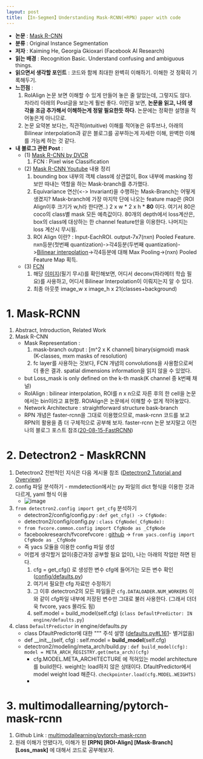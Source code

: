 ```yaml
---
layout: post
title: 【In-Segmen】Understanding Mask-RCNN(+RPN) paper with code 
---
```


- **논문** : [Mask R-CNN](https://arxiv.org/pdf/1703.06870.pdf)
- **분류** : Original Instance Segmentation
- **저자** : Kaiming He, Georgia Gkioxari (Facebook AI Research)
- **읽는 배경** : Recognition Basic. Understand confusing and ambiguous things.
- **읽으면서 생각할 포인트** : 코드와 함께 최대한 완벽히 이해하기. 이해한 것 정확히 기록해두기.
- **느낀점**  : 
  1. RoIAlign 논문 보면 이해할 수 있게 만들어 놓은 줄 알았는데, 그렇지도 않다. 차라리 아래의 Post글을 보는게 훨씬 좋다. 이런걸 보면, **논문을 읽고, 나의 생각을 조금 추가해서 이해하는게 정말 필요한듯 하다.** 논문에는 정확한 설명을 적어놓은게 아니므로. 
  2. 논문 요약본 보다는, 직관적(intuitive) 이해를 적어놓은 유투브나, 아래의 Bilinear interpolation과 같은 블로그를 공부하는게 자세한 이해, 완벽한 이해를 가능케 하는 것 같다.
- **내 블로그 관련 Post** : 
  - (1) [Mask R-CNN by DVCR](https://junha1125.github.io/blog/artificial-intelligence/2020-09-01-1mask-rcnn/) 
    1. FCN : Pixel wise Classification 
  - (2) [Mask R-CNN Youtube](https://junha1125.github.io/blog/artificial-intelligence/2020-04-13-1mask-rcnn/) 내용 정리
    1. bounding box 내부의 객체 class에 상관없이, Box 내부에 masking 정보만 따내는 역할을 하는 Mask-branch를 추가했다. 
    2. Equivariance 연산(<-> Invariant)을 수행하는 Mask-Branch는 어떻게 생겼지? Mask-branch에 가장 마지막 단에 나오는 feature map은 (ROI Align이후 크기가 w,h라 한다면..) 2 x w \* 2 x h \* **80** 이다. 여기서 80은 coco의 class별 mask 모든 예측값이다. 80개의 depth에서 loss계산은, box의 class에 대상하는 한 channel feature만을 이용한다. 나머지는 loss 계산시 무시됨. 
    3. ROI Align 이란? : Input-EachROI. output-7x7(nxn) Pooled Feature. nxn등분(첫번째 quantization)->각4등분(두번째 quantization)->[Bilinear interpolation](https://towardsdatascience.com/understanding-region-of-interest-part-2-roi-align-and-roi-warp-f795196fc193)->각4등분에 대해 Max Pooling->(nxn) Pooled Feature Map 획득.
  - (3) [FCN ](https://junha1125.github.io/blog/artificial-intelligence/2020-04-12-paper-FCN/)
    1. 해당 [이미지](https://github.com/junha1125/Imgaes_For_GitBlog/blob/master/2020-04-12/fully-conv-network-for-semeantic-segmentation_15.jpg?raw=true)(필기 무시)를 확인해보면, 어디서 deconv(파라메터 학습 필요)를 사용하고, 어디서 Bilinear Interpolation이 이뤄지는지 알 수 있다. 
    2. 최종 아웃풋 image_w x image_h x 21(classes+background)



# 1. Mask-RCNN

1. Abstract, Introduction, Related Work
2. Mask R-CNN
   - Mask Representation :
     1. mask-branch output : \[m^2 x K channel\] binary(sigmoid) mask (K-classes, mxm masks of resolution)
     2. fc layer를 사용하는 것보다, FCN 개념의 convolutions을 사용함으로써 더 좋은 결과. spatial dimensions information을 읽지 않을 수 있었다. 
   - but Loss_mask is only defined on the k-th mask(K channel 중 k번째 채널)
   - RoIAlign :  bilinear interpolation, ROI를 n x n으로 자른 후의 한 cell을 논문에서는 bin이라고 표현함. ROIAlign은 논문에서 이해할 수 없게 적어놓았다. 
   - Network Architecture :  straightforward structure bask-branch
   - RPN 개념은 faster-rcnn을 그대로 이용했으므로, mask-rcnn 코드를 보고 RPN의 활용을 좀 더 구체적으로 공부해 보자. faster-rcnn 논문 보지말고 이전 나의 블로그 포스트 참조([20-08-15-FastRCNN](https://junha1125.github.io/blog/artificial-intelligence/2020-08-15-1FastRCNN/))



# 2. Detectron2 - MaskRCNN

1. Detectron2 전반적인 지식은 다음 게시물 참조 ([Detectron2 Tutorial and Overview](https://junha1125.github.io/blog/pytorch-docker-git/2021-01-31-Detectron2/))
2. config 파일 분석하기 - mmdetection에서는 py 파일의 dict 형식을 이용한 것과 다르게, yaml 형식 이용
   - ![image](https://user-images.githubusercontent.com/46951365/106410797-09a36d80-6487-11eb-805d-ead089ce5951.png)
3. `from detectron2.config import get_cfg` 분석하기
   - detectron2/config/config.py : `def get_cfg() -> CfgNode:`
   - detectron2/config/config.py : `class CfgNode(_CfgNode):`
   - `from fvcore.common.config import CfgNode as _CfgNode` 
   - facebookresearch/fvcorefvcore : [github](https://github.com/facebookresearch/fvcore/blob/master/fvcore/common/config.py) -> `from yacs.config import CfgNode as _CfgNode`
   - 즉 yacs 모듈을 이용한 config 파일 생성
   - 어렵게 생각할거 없이(중간과정 공부할 필요 없이), 나는 아래의 작업만 하면 된다. 
     1. cfg = get_cfg() 로 생성한 변수 cfg에 들어가는 모든 변수 확인 ([config/defaults.py](https://github.com/facebookresearch/detectron2/blob/master/detectron2/config/defaults.py))
     2. 여기서 필요한 cfg 자료만 수정하기
     3. 그 이후 detectron2의 모든 파일들은 `cfg.DATALOADER.NUM_WORKERS` 이와 같이 cfg파일 내부에 저장된 변수만 그대로 불러 사용한다. (그래서 더더욱 fvcore, yacs 몰라도 됨)
     4. self.model = build_model(self.cfg) (`class DefaultPredictor: IN engine/defaults.py`)
4. class `DefaultPredictor` in engine/defaults.py
   - class DfaultPredictor에 대한 """ 주석 설명 ([defaults.py#L161](https://github.com/facebookresearch/detectron2/blob/master/detectron2/engine/defaults.py#L161)- 별거없음)
   - def \_\_init\_\_(self, cfg) : self.model = **build_model**(self.cfg)
   - detectron2/modeling/meta_arch/build.py : `def build_model(cfg): model = META_ARCH_REGISTRY.get(meta_arch)(cfg) `
     - cfg.MODEL.META_ARCHITECTURE 에 적혀있는 model architecture 를 build한다. weight는 load하지 않은 상태이다. DfaultPredictor에서 model weight load 해준다. `checkpointer.load(cfg.MODEL.WEIGHTS)`
     - 

# 3. multimodallearning/pytorch-mask-rcnn

1. Github Link : [multimodallearning/pytorch-mask-rcnn](multimodallearning/pytorch-mask-rcnn)
2. 원래 이해가 안됐다가, 이해가 된 **[RPN] [ROI-Align] [Mask-Branch] [Loss_mask]** 에 대해서 코드로 공부해보자. 